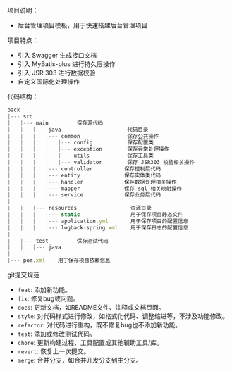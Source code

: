 项目说明：
+ 后台管理项目模板，用于快速搭建后台管理项目

项目特点：
+ 引入 Swagger 生成接口文档
+ 引入 MyBatis-plus 进行持久层操作
+ 引入 JSR 303 进行数据校验
+ 自定义国际化处理操作


代码结构：
```javascript
back
|--- src
|   |--- main         保存源代码
|   |   |--- java                     代码目录
|   |   |   |--- common               保存公共操作
|   |   |   |   |--- config           保存配置类
|   |   |   |   |--- exception        保存异常处理操作
|   |   |   |   |--- utils            保存工具类
|   |   |   |   |--- validator        保存 JSR303 校验相关操作
|   |   |   |--- controller          保存控制层代码
|   |   |   |--- entity              保存实体类代码
|   |   |   |--- handler             保存数据处理相关操作
|   |   |   |--- mapper              保存 sql 相关映射操作
|   |   |   |--- service             保存业务层代码
|
|   |   |--- resources                 资源目录
|   |   |   |--- static                用于保存项目静态文件
|   |   |   |--- application.yml       用于保存项目的配置信息
|   |   |   |--- logback-spring.xml    用于保存日志的配置信息
|
|   |--- test         保存测试代码
|   |   |--- java
|
|--- pom.xml    用于保存项目依赖信息
```

git提交规范
- `feat`: 添加新功能。
- `fix`: 修复bug或问题。
- `docs`: 更新文档，如README文件、注释或文档页面。
- `style`: 对代码样式进行修改，如格式化代码、调整缩进等，不涉及功能修改。
- `refactor`: 对代码进行重构，既不修复bug也不添加新功能。
- `test`: 添加或修改测试代码。
- `chore`: 更新构建过程、工具配置或其他辅助工具/库。
- `revert`: 恢复上一次提交。
- `merge`: 合并分支，如合并开发分支到主分支。